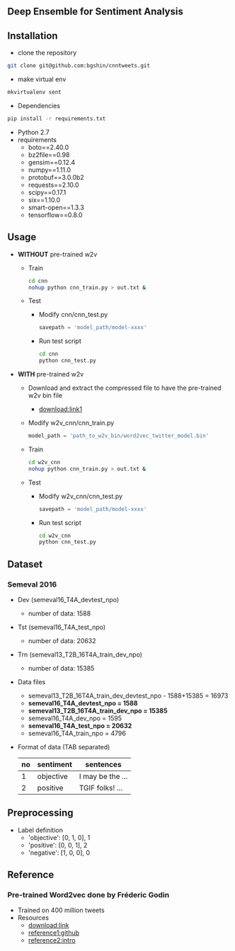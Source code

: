 ## Deep Ensemble for Sentiment Analysis


## Installation
* clone the repository

```bash
git clone git@github.com:bgshin/cnntweets.git
```
* make virtual env

```bash
mkvirtualenv sent
```


* Dependencies

```bash
pip install -r requirements.txt
```

* Python 2.7
* requirements
	* boto==2.40.0
	* bz2file==0.98
	* gensim==0.12.4
	* numpy==1.11.0
	* protobuf==3.0.0b2
	* requests==2.10.0
	* scipy==0.17.1
	* six==1.10.0
	* smart-open==1.3.3
	* tensorflow==0.8.0




## Usage

* **WITHOUT** pre-trained w2v
	* Train 
	
		```bash
		cd cnn
		nohup python cnn_train.py > out.txt &
		```
	
	* Test 
		* Modify cnn/cnn_test.py

			```python
			savepath = 'model_path/model-xxxx'
			```
		* Run test script
	
			```bash
			cd cnn
			python cnn_test.py
			```

* **WITH** pre-trained w2v
	* Download and extract the compressed file to have the pre-trained w2v bin file
		* [download:link1](http://yuca.test.iminds.be:8900/fgodin/downloads/word2vec_twitter_model.tar.gz)
	* Modify w2v_cnn/cnn_train.py

		```python
		model_path = 'path_to_w2v_bin/word2vec_twitter_model.bin'
		```

	* Train 
	
		```bash
		cd w2v_cnn
		nohup python cnn_train.py > out.txt &
		```
	
	* Test 
		* Modify w2v_cnn/cnn_test.py

			```python
			savepath = 'model_path/model-xxxx'
			```
		* Run test script
	
			```bash
			cd w2v_cnn
			python cnn_test.py
			```


## Dataset
### Semeval 2016
* Dev (semeval16\_T4A\_devtest\_npo)
	* number of data: 1588
* Tst (semeval16\_T4A\_test\_npo)
	* number of data: 20632
* Trn (semeval13\_T2B\_16T4A\_train\_dev\_npo)
	* number of data: 15385

* Data files
	* semeval13\_T2B\_16T4A\_train\_dev\_devtest\_npo - 1588+15385 = 16973
	* **semeval16\_T4A\_devtest\_npo = 1588**
	* **semeval13\_T2B\_16T4A\_train\_dev\_npo = 15385**
	* semeval16\_T4A\_dev\_npo = 1595
	* **semeval16\_T4A\_test\_npo = 20632**
	* semeval16\_T4A\_train\_npo = 4796

* Format of data (TAB separated) 

	| no | sentiment | sentences |
	|----|-----------|-----------|
	| 1 | objective | I may be the ... |	
	| 2 | positive | TGIF folks! ... |	


	
## Preprocessing
* Label definition
	* 'objective': [0, 1, 0], 1
	* 'positive': [0, 0, 1], 2
	* 'negative': [1, 0, 0], 0


## Reference

### Pre-trained Word2vec done by Fréderic Godin
* Trained on 400 million tweets
* Resources
	* [download:link](http://yuca.test.iminds.be:8900/fgodin/downloads/word2vec_twitter_model.tar.gz)
	* [reference1:github](https://github.com/FredericGodin/DynamicCNN)
	* [reference2:intro](https://groups.google.com/forum/#!topic/word2vec-toolkit/qFwm5p2qWqM)
